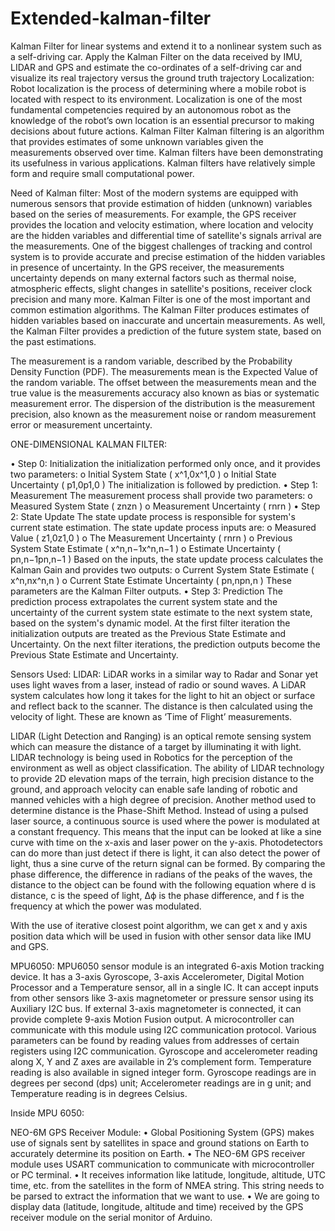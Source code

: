 # Extended-kalman-filter
Kalman Filter for linear systems and extend it to a nonlinear system such as a self-driving car. Apply the Kalman Filter on the data received by IMU, LIDAR and GPS and estimate the co-ordinates of a self-driving car and visualize its real trajectory versus the ground truth trajectory
Localization: 
         Robot localization is the process of determining where a mobile robot is located with respect to its environment. Localization is one of the most fundamental competencies required by an autonomous robot as the knowledge of the robot’s own location is an essential precursor to making decisions about future actions.
Kalman Filter
Kalman filtering is an algorithm that provides estimates of some unknown variables given the measurements observed over time. Kalman filters have been demonstrating its usefulness in various applications. Kalman filters have relatively simple form and require small computational power. 

Need of Kalman filter:
    Most of the modern systems are equipped with numerous sensors that provide estimation of hidden (unknown) variables based on the series of measurements. For example, the GPS receiver provides the location and velocity estimation, where location and velocity are the hidden variables and differential time of satellite's signals arrival are the measurements.
One of the biggest challenges of tracking and control system is to provide accurate and precise estimation of the hidden variables in presence of uncertainty. In the GPS receiver, the measurements uncertainty depends on many external factors such as thermal noise, atmospheric effects, slight changes in satellite's positions, receiver clock precision and many more.
Kalman Filter is one of the most important and common estimation algorithms. The Kalman Filter produces estimates of hidden variables based on inaccurate and uncertain measurements. As well, the Kalman Filter provides a prediction of the future system state, based on the past estimations.
 
The measurement is a random variable, described by the Probability Density Function (PDF).
The measurements mean is the Expected Value of the random variable.
The offset between the measurements mean and the true value is the measurements accuracy also known as bias or systematic measurement error.
The dispersion of the distribution is the measurement precision, also known as the measurement noise or random measurement error or measurement uncertainty.






ONE-DIMENSIONAL KALMAN FILTER:
   
•	Step 0: Initialization
the initialization performed only once, and it provides two parameters:
o	Initial System State ( x^1,0x^1,0 )
o	Initial State Uncertainty ( p1,0p1,0 )
The initialization is followed by prediction.
•	Step 1: Measurement
The measurement process shall provide two parameters:
o	Measured System State ( znzn )
o	Measurement Uncertainty ( rnrn )
•	Step 2: State Update
The state update process is responsible for system's current state estimation.
The state update process inputs are:
o	Measured Value ( z1,0z1,0 )
o	The Measurement Uncertainty ( rnrn )
o	Previous System State Estimate ( x^n,n−1x^n,n−1 )
o	Estimate Uncertainty ( pn,n−1pn,n−1 )
Based on the inputs, the state update process calculates the Kalman Gain and provides two outputs:
o	Current System State Estimate ( x^n,nx^n,n )
o	Current State Estimate Uncertainty ( pn,npn,n )
These parameters are the Kalman Filter outputs.
•	Step 3: Prediction
The prediction process extrapolates the current system state and the uncertainty of the current system state estimate to the next system state, based on the system's dynamic model.
At the first filter iteration the initialization outputs are treated as the Previous State Estimate and Uncertainty.
On the next filter iterations, the prediction outputs become the Previous State Estimate and Uncertainty.


Sensors Used: 
LIDAR: 
             LiDAR works in a similar way to Radar and Sonar yet uses light waves from a laser, instead of radio or sound waves. A LiDAR system calculates how long it takes for the light to hit an object or surface and reflect back to the scanner. The distance is then calculated using the velocity of light. These are known as ‘Time of Flight’ measurements.

LIDAR (Light Detection and Ranging) is an optical remote sensing system which can measure the distance of a target by illuminating it with light. LIDAR technology is being used in Robotics for the perception of the environment as well as object classification. The ability of LIDAR technology to provide 2D elevation maps of the terrain, high precision distance to the ground, and approach velocity can enable safe landing of robotic and manned vehicles with a high degree of precision.
Another method used to determine distance is the Phase-Shift Method. Instead of using a pulsed laser source, a continuous source is used where the power is modulated at a constant frequency. This means that the input can be looked at like a sine curve with time on the x-axis and laser power on the y-axis. Photodetectors can do more than just detect if there is light, it can also detect the power of light, thus a sine curve of the return signal can be formed. 
By comparing the phase difference, the difference in radians of the peaks of the waves, the distance to the object can be found with the following equation where d is distance, c is the speed of light, Δϕ is the phase difference, and f is the frequency at which the power was modulated.

With the use of iterative closest point algorithm, we can get x and y axis position data
which will be used in fusion with other sensor data like IMU and GPS.
 






MPU6050:
MPU6050 sensor module is an integrated 6-axis Motion tracking device.
It has a 3-axis Gyroscope, 3-axis Accelerometer, Digital Motion Processor and a Temperature sensor, all in a single IC.
It can accept inputs from other sensors like 3-axis magnetometer or pressure sensor using its Auxiliary I2C bus.
If external 3-axis magnetometer is connected, it can provide complete 9-axis Motion Fusion output.
A microcontroller can communicate with this module using I2C communication protocol. Various parameters can be found by reading values from addresses of certain registers using I2C communication.
Gyroscope and accelerometer reading along X, Y and Z axes are available in 2’s complement form. Temperature reading is also available in signed integer form.
Gyroscope readings are in degrees per second (dps) unit; Accelerometer readings are in g unit; and Temperature reading is in degrees Celsius.












Inside MPU 6050:




NEO-6M GPS Receiver Module:
•	Global Positioning System (GPS) makes use of signals sent by satellites in space and ground stations on Earth to accurately determine its position on Earth.
•	The NEO-6M GPS receiver module uses USART communication to communicate with microcontroller or PC terminal.
•	It receives information like latitude, longitude, altitude, UTC time, etc. from the satellites in the form of NMEA string. This string needs to be parsed to extract the information that we want to use.
•	We are going to display data (latitude, longitude, altitude and time) received by the GPS receiver module on the serial monitor of Arduino.
 




